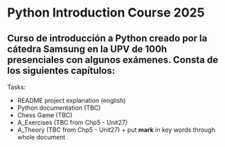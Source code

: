 # Python Introduction Course 2025

Curso de introducción a Python creado por la cátedra Samsung en la UPV de 100h presenciales con algunos exámenes.
Consta de los siguientes capítulos:
 - 


Tasks:
- README project explanation (english)
- Python documentation (TBC)
- Chess Game (TBC)
- A_Exercises (TBC from Chp5 - Unit27)
- A_Theory (TBC from Chp5 - Unit27) + put **mark** in key words through whole document

